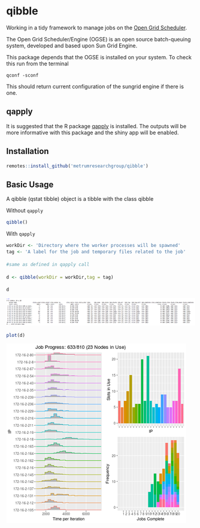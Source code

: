 # qibble

Working in a tidy framework to manage jobs on the [Open Grid Scheduler](http://gridscheduler.sourceforge.net/). 

The Open Grid Scheduler/Engine (OGSE) is an open source batch-queuing system, developed and based upon Sun Grid Engine.

This package depends that the OGSE is installed on your system. To check this run from the terminal

```
qconf -sconf
```

This should return current configuration of the sungrid engine if there is one.

## qapply

It is suggested that the R package [qapply](https://bitbucket.org/metrumrg/qapply/src) is installed. The outputs will be more informative with this package and the shiny app will be enabled.


## Installation

```r
remotes::install_github('metrumresearchgroup/qibble')
```

## Basic Usage

A qibble (qstat tibble) object is a tibble with the class qibble

Without `qapply`

```r
qibble()
```

With `qapply`

```r
workDir <- 'Directory where the worker processes will be spawned'
tag <- 'A label for the job and temporary files related to the job'

#same as defined in qapply call

d <- qibble(workDir = workDir,tag = tag)

d
```

![](miscellaneous/images/console_shot.png)

```r
plot(d)
```

![](miscellaneous/images/output.png)

